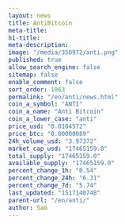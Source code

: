 ```yaml
---
layout: news
title: AntiBitcoin
meta-title: 
h1-title: 
meta-description: 
image: "/media/350972/anti.png"
published: true
allow_search_engine: false
sitemap: false
enable_comment: false
sort_order: 1063
permalink: "/en/anti/news.html"
coin_a_symbol: "ANTI"
coin_a_name: "Anti Bitcoin"
coin_a_lower_case: "anti"
price_usd: "0.0104572"
price_btc: "0.00000089"
24h_volume_usd: "3.97372"
market_cap_usd: "17465159.0"
total_supply: "17465159.0"
available_supply: "17465159.0"
percent_change_1h: "0.54"
percent_change_24h: "6.31"
percent_change_7d: "5.74"
last_updated: "1517140748"
parent-url: "/en/anti/"
author: Sam
---
```


